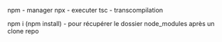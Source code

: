 npm - manager
npx - executer
tsc - transcompilation

npm i (npm install) - pour récupérer le dossier node_modules après un clone repo